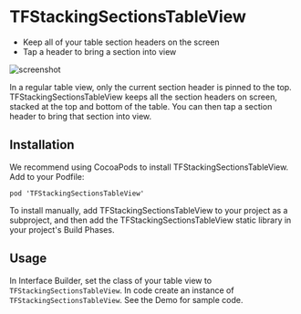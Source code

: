 TFStackingSectionsTableView
===========================

* Keep all of your table section headers on the screen
* Tap a header to bring a section into view

![screenshot](https://raw.githubusercontent.com/thefind/TFStackingSectionsTableView/master/Screenshots/screenshot.png)

In a regular table view, only the current section header is pinned to the top.
TFStackingSectionsTableView keeps all the section headers on screen, stacked
at the top and bottom of the table. You can then tap a section header to bring
that section into view.

## Installation

We recommend using CocoaPods to install TFStackingSectionsTableView. Add to your Podfile:

    pod 'TFStackingSectionsTableView'

To install manually, add TFStackingSectionsTableView to your project as a subproject, and
then add the TFStackingSectionsTableView static library in your project's Build Phases.

## Usage

In Interface Builder, set the class of your table view to `TFStackingSectionsTableView`. In code create an instance of `TFStackingSectionsTableView`. See the Demo for sample code.


